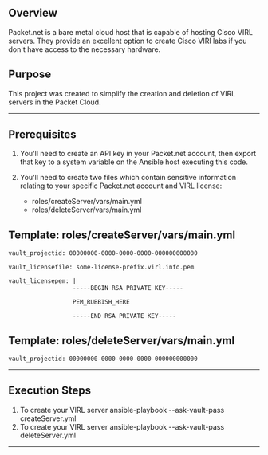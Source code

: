 ## Overview
Packet.net is a bare metal cloud host that is capable of hosting Cisco VIRL servers. They provide an excellent option to create Cisco VIRl labs if you don't have access to the necessary hardware.
## Purpose
This project was created to simplify the creation and deletion of VIRL servers in the Packet Cloud.

---

## Prerequisites
1. You'll need to create an API key in your Packet.net account, then export that key to a system variable on the Ansible host executing this code.

2. You'll need to create two files which contain sensitive information relating to your specific Packet.net account and VIRL license:
   - roles/createServer/vars/main.yml
   - roles/deleteServer/vars/main.yml

## Template: roles/createServer/vars/main.yml
    vault_projectid: 00000000-0000-0000-0000-000000000000

    vault_licensefile: some-license-prefix.virl.info.pem

    vault_licensepem: |
                      -----BEGIN RSA PRIVATE KEY-----

                      PEM_RUBBISH_HERE

                      -----END RSA PRIVATE KEY-----

## Template: roles/deleteServer/vars/main.yml
    vault_projectid: 00000000-0000-0000-0000-000000000000

---

## Execution Steps
1. To create your VIRL server
    ansible-playbook --ask-vault-pass createServer.yml
2. To create your VIRL server
    ansible-playbook --ask-vault-pass deleteServer.yml
---
